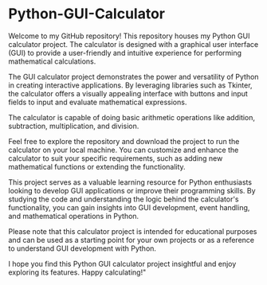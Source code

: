 # Python-GUI-Calculator

Welcome to my GitHub repository! This repository houses my Python GUI calculator project. The calculator is designed with a graphical user interface (GUI) to provide a user-friendly and intuitive experience for performing mathematical calculations.

The GUI calculator project demonstrates the power and versatility of Python in creating interactive applications. By leveraging libraries such as Tkinter, the calculator offers a visually appealing interface with buttons and input fields to input and evaluate mathematical expressions.

The calculator is capable of doing basic arithmetic operations like addition, subtraction, multiplication, and division.

Feel free to explore the repository and download the project to run the calculator on your local machine. You can customize and enhance the calculator to suit your specific requirements, such as adding new mathematical functions or extending the functionality.

This project serves as a valuable learning resource for Python enthusiasts looking to develop GUI applications or improve their programming skills. By studying the code and understanding the logic behind the calculator's functionality, you can gain insights into GUI development, event handling, and mathematical operations in Python.

Please note that this calculator project is intended for educational purposes and can be used as a starting point for your own projects or as a reference to understand GUI development with Python.

I hope you find this Python GUI calculator project insightful and enjoy exploring its features. Happy calculating!"
